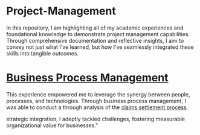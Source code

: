 # Project-Management

In this repository, I am highlighting all of my academic experiences and foundational knowledge to demonstrate project management capabilities. Through comprehensive documentation and reflective insights, I aim to convey not just what I've learned, but how I've seamlessly integrated these skills into tangible outcomes.

# [Business Process Management](https://github.com/dzavalapalafox/Project-Management/blob/main/BPM_Case%20_Study.pdf)

This experience empowered me to leverage the synergy between people, processes, and technologies. Through business process management, I was able to conduct a through analysis of the [claims settlement process](https://github.com/dzavalapalafox/Project-Management/blob/main/BPM_Case%20_Study.pdf).

strategic integration, I adeptly tackled challenges, fostering measurable organizational value for businesses."


